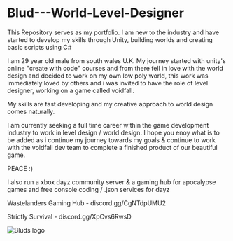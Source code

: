 # Blud---World-Level-Designer
This Repository serves as my portfolio. I am new to the industry and have started to develop my skills through Unity, building worlds and creating basic scripts using C#

I am 29 year old male from south wales U.K. My journey started with unity's online "create with code" courses and from there fell in love with the world design and decided to work on my own low poly world, this work was immediately loved by others and i was invited to have the role of level designer, working on a game called voidfall.

My skills are fast developing and my creative approach to world design comes naturally. 

I am currently seeking a full time career within the game development industry to work in level design / world design. I hope you enoy what is to be added as i continue my journey towards my goals & continue to work with the voidfall dev team to complete a finished product of our beautiful game. 

PEACE :) 

I also run a xbox dayz community server & a gaming hub for apocalypse games and free console coding  / .json services for dayz

Wastelanders Gaming Hub - discord.gg/CgNTdpUMU2

Strictly Survival - discord.gg/XpCvs6RwsD

![Bluds logo](https://github.com/user-attachments/assets/d23a663f-2f5b-4f70-ba45-0fc52c5511d2)




